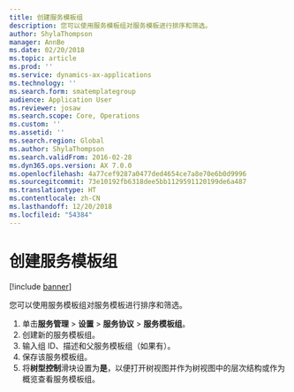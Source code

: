 ```yaml
---
title: 创建服务模板组
description: 您可以使用服务模板组对服务模板进行排序和筛选。
author: ShylaThompson
manager: AnnBe
ms.date: 02/20/2018
ms.topic: article
ms.prod: ''
ms.service: dynamics-ax-applications
ms.technology: ''
ms.search.form: smatemplategroup
audience: Application User
ms.reviewer: josaw
ms.search.scope: Core, Operations
ms.custom: ''
ms.assetid: ''
ms.search.region: Global
ms.author: ShylaThompson
ms.search.validFrom: 2016-02-28
ms.dyn365.ops.version: AX 7.0.0
ms.openlocfilehash: 4a77cef9287a0477ded4654ce7a8e70e6b0d9996
ms.sourcegitcommit: 73e10192fb6318dee5bb1129591120199de6a487
ms.translationtype: HT
ms.contentlocale: zh-CN
ms.lasthandoff: 12/20/2018
ms.locfileid: "54384"
---
```

# <a name="create-a-service-template-group"></a>创建服务模板组  

[!include [banner](../includes/banner.md)]

您可以使用服务模板组对服务模板进行排序和筛选。

1. 单击**服务管理** \> **设置** \> **服务协议** \> **服务模板组**。
2. 创建新的服务模板组。
3. 输入组 ID、描述和父服务模板组（如果有）。
4. 保存该服务模板组。
5. 将**树型控制**滑块设置为**是**，以便打开树视图并作为树视图中的层次结构或作为概览查看服务模板组。



